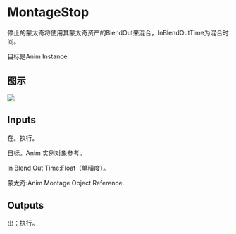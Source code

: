 # MontageStop

停止的蒙太奇将使用其蒙太奇资产的BlendOut来混合，InBlendOutTime为混合时间。

目标是Anim Instance

## 图示

![]($-20221218-20072038.png)

## Inputs

在。执行。

目标。Anim 实例对象参考。

In Blend Out Time:Float（单精度）。

蒙太奇:Anim Montage Object Reference.  

## Outputs

出：执行。
